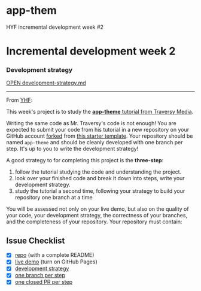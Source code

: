 # app-them
HYF incremental development week #2
# Incremental development week 2

### Development strategy
[OPEN development-strategy.md](development-strategy.md)  

---

From [YHF](https://github.com/HackYourFutureBelgium/incremental-development#week-2):  

This week's project is to study the [__app-theme__ tutorial from Traversy Media](https://www.youtube.com/watch?v=qlA7dputiNc).

Writing the same code as Mr. Traversy's code is not enough! You are expected to submit your code from his tutorial in a new repository on your GitHub account [forked](https://guides.github.com/activities/forking/) from [this starter template](https://github.com/HackYourFutureBelgium/w3-validation-template).  Your repository should be named `app-theme` and should be cleanly developed with one branch per step.  It's up to you to write the development strategy!

A good strategy to for completing this project is the __three-step__:
1. follow the tutorial studying the code and understanding the project.
2. look over your finished code and break it down into steps, write your development strategy.
3. study the tutorial a second time, following your strategy to build your repository one branch at a time

You will be assessed not only on your live demo, but also on the quality of your code, your development strategy, the correctness of your branches, and the completeness of your repository. Your repository must contain:
## Issue Checklist  


- [x] [repo](https://github.com/bermarte/app-them) (with a complete README)
- [x] [live demo](https://bermarte.github.io/app-them) (turn on GitHub Pages)
- [x] [development strategy](https://github.com/bermarte/app-them/blob/master/development-strategy.md)
- [x] [one branch per step](https://github.com/bermarte/app-them/branches)
- [x] [one closed PR per step](https://github.com/bermarte/app-them/pulls)
